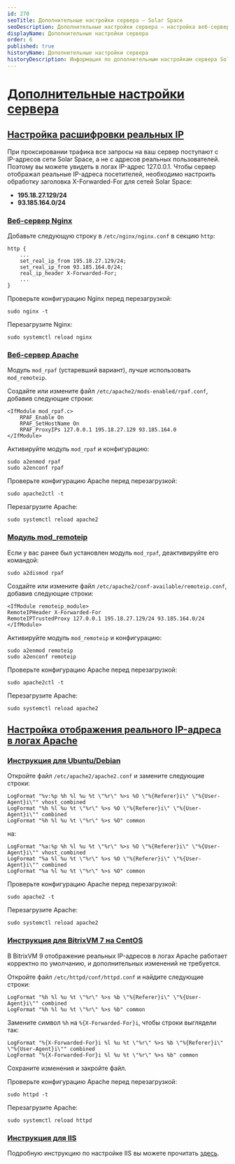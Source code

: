 ```yaml
---
id: 270
seoTitle: Дополнительные настройки сервера — Solar Space
seoDescription: Дополнительные настройки сервера — настройка веб-сервера Nginx, веб-сервера Apache, модуля mod_remoteip, настройка отображения реального IP-адреса в логах Apache, инструкция для BitrixVM 7 на CentOS, инструкция для IIS
displayName: Дополнительные настройки сервера
order: 6
published: true
historyName: Дополнительные настройки сервера
historyDescription: Информация по дополнительным настройкам сервера Solar Space
---
```


# [Дополнительные настройки сервера](additional-server-settings)

## [Настройка расшифровки реальных IP](setting-for-decryption-of-ip-addresses)

При проксировании трафика все запросы на ваш сервер поступают с IP-адресов сети Solar Space, а не с адресов реальных пользователей. Поэтому вы можете увидеть в логах IP-адрес 127.0.0.1. Чтобы сервер отображал реальные IP-адреса посетителей, необходимо настроить обработку заголовка X-Forwarded-For для сетей Solar Space:
- **195.18.27.129/24**
- **93.185.164.0/24**

### [Веб-сервер Nginx](web-server-nginx)

Добавьте следующую строку в `/etc/nginx/nginx.conf` в секцию `http`:
```
http {
    ...
    set_real_ip_from 195.18.27.129/24;
    set_real_ip_from 93.185.164.0/24;
    real_ip_header X-Forwarded-For;
    ...
}
```

Проверьте конфигурацию Nginx перед перезагрузкой:
```
sudo nginx -t
```

Перезагрузите Nginx:
```
sudo systemctl reload nginx
```

### [Веб-сервер Apache](web-server-apache)

Модуль `mod_rpaf` (устаревший вариант), лучше использовать `mod_remoteip`.

Создайте или измените файл `/etc/apache2/mods-enabled/rpaf.conf`, добавив следующие строки:
```
<IfModule mod_rpaf.c>
    RPAF_Enable On
    RPAF_SetHostName On
    RPAF_ProxyIPs 127.0.0.1 195.18.27.129 93.185.164.0
</IfModule>
```

Активируйте модуль `mod_rpaf` и конфигурацию:
```
sudo a2enmod rpaf
sudo a2enconf rpaf
```

Проверьте конфигурацию Apache перед перезагрузкой:
```
sudo apache2ctl -t
```

Перезагрузите Apache:
```
sudo systemctl reload apache2
```

### [Модуль mod_remoteip](module-mod-remoteip)

Если у вас ранее был установлен модуль `mod_rpaf`, деактивируйте его командой:
```
sudo a2dismod rpaf
```

Создайте или измените файл `/etc/apache2/conf-available/remoteip.conf`, добавив следующие строки:
```
<IfModule remoteip_module>
RemoteIPHeader X-Forwarded-For
RemoteIPTrustedProxy 127.0.0.1 195.18.27.129/24 93.185.164.0/24
</IfModule>
```

Активируйте модуль `mod_remoteip` и конфигурацию:
```
sudo a2enmod remoteip
sudo a2enconf remoteip
```

Проверьте конфигурацию Apache перед перезагрузкой:
```
sudo apache2ctl -t
```

Перезагрузите Apache:
```
sudo systemctl reload apache2
```

## [Настройка отображения реального IP-адреса в логах Apache](config-display-of-ip-address-in-apache-logs)

### [Инструкция для Ubuntu/Debian](instructions-for-ubuntu-debian)

Откройте файл `/etc/apache2/apache2.conf` и замените следующие строки:
```
LogFormat "%v:%p %h %l %u %t \"%r\" %>s %O \"%{Referer}i\" \"%{User-Agent}i\"" vhost_combined
LogFormat "%h %l %u %t \"%r\" %>s %O \"%{Referer}i\" \"%{User-Agent}i\"" combined
LogFormat "%h %l %u %t \"%r\" %>s %O" common
```
на:
```
LogFormat "%a:%p %h %l %u %t \"%r\" %>s %O \"%{Referer}i\" \"%{User-Agent}i\"" vhost_combined
LogFormat "%a %l %u %t \"%r\" %>s %O \"%{Referer}i\" \"%{User-Agent}i\"" combined
LogFormat "%a %l %u %t \"%r\" %>s %O" common
```

Проверьте конфигурацию Apache перед перезагрузкой:
```
sudo apache2 -t
```

Перезагрузите Apache:
```
sudo systemctl reload apache2
```

### [Инструкция для BitrixVM 7 на CentOS](instructions-for-bitrixvm-on-centos)

В BitrixVM 9 отображение реальных IP-адресов в логах Apache работает корректно по умолчанию, и дополнительных изменений не требуется.

Откройте файл `/etc/httpd/conf/httpd.conf` и найдите следующие строки:
```
LogFormat "%h %l %u %t \"%r\" %>s %b \"%{Referer}i\" \"%{User-Agent}i\"" combined
LogFormat "%h %l %u %t \"%r\" %>s %b" common
```

Замените символ `%h` на `%{X-Forwarded-For}i`, чтобы строки выглядели так:
```
LogFormat "%{X-Forwarded-For}i %l %u %t \"%r\" %>s %b \"%{Referer}i\" \"%{User-Agent}i\"" combined
LogFormat "%{X-Forwarded-For}i %l %u %t \"%r\" %>s %b" common
```

Сохраните изменения и закройте файл.

Проверьте конфигурацию Apache перед перезагрузкой:
```
sudo httpd -t
```

Перезагрузите Apache:
```
sudo systemctl reload httpd
```

### [Инструкция для IIS](instructions-for-iis)
Подробную инструкцию по настройке IIS вы можете прочитать [здесь](https://techcommunity.microsoft.com/blog/iis-support-blog/how-to-use-x-forwarded-for-header-to-log-actual-client-ip-address/873115[nofollow]).
